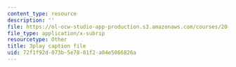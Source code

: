 ```yaml
---
content_type: resource
description: ''
file: https://ol-ocw-studio-app-production.s3.amazonaws.com/courses/20-219-becoming-the-next-bill-nye-writing-and-hosting-the-educational-show-january-iap-2015/72f1f92d073b5e7881f2a04e5086826a_VQi6t2NfWig.vtt
file_type: application/x-subrip
resourcetype: Other
title: 3play caption file
uid: 72f1f92d-073b-5e78-81f2-a04e5086826a
---
```

